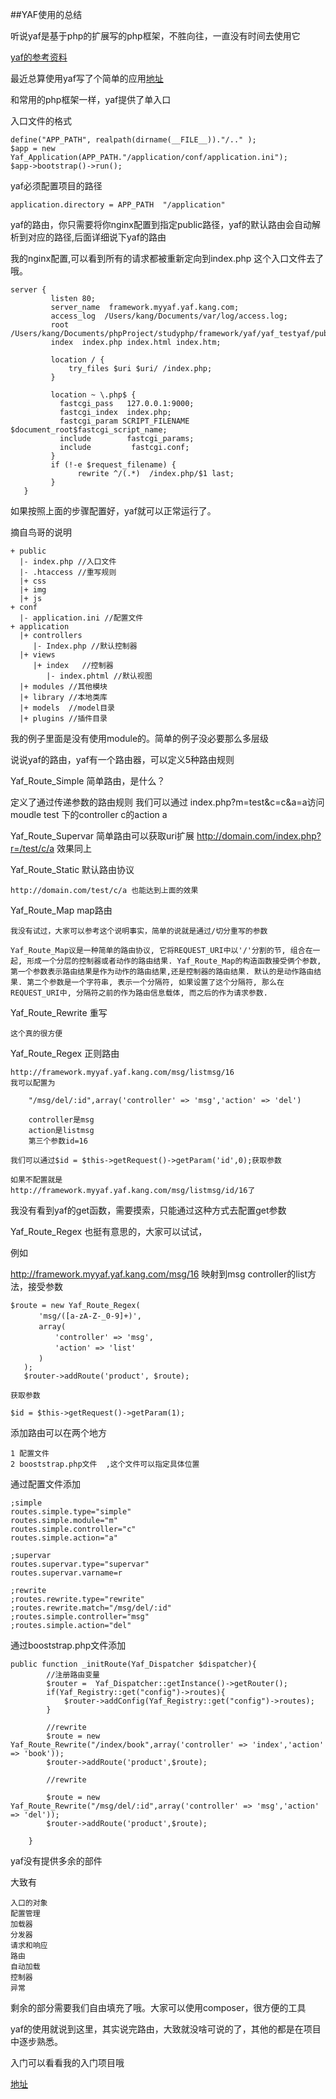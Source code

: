 ##YAF使用的总结


听说yaf是基于php的扩展写的php框架，不胜向往，一直没有时间去使用它

[yaf的参考资料](http://www.laruence.com/manual/index.html)

最近总算使用yaf写了个简单的应用[地址](https://github.com/beckbikang/yaf_testyaf)






和常用的php框架一样，yaf提供了单入口

入口文件的格式
```
define("APP_PATH", realpath(dirname(__FILE__))."/.." );
$app = new Yaf_Application(APP_PATH."/application/conf/application.ini");
$app->bootstrap()->run();
```

yaf必须配置项目的路径

	application.directory = APP_PATH  "/application"

yaf的路由，你只需要将你nginx配置到指定public路径，yaf的默认路由会自动解析到对应的路径,后面详细说下yaf的路由


我的nginx配置,可以看到所有的请求都被重新定向到index.php 这个入口文件去了哦。

 ```
 server {
          listen 80; 
          server_name  framework.myyaf.yaf.kang.com;
          access_log  /Users/kang/Documents/var/log/access.log;
          root /Users/kang/Documents/phpProject/studyphp/framework/yaf/yaf_testyaf/public;
          index  index.php index.html index.htm;

          location / { 
              try_files $uri $uri/ /index.php;        
          }   

          location ~ \.php$ {
            fastcgi_pass   127.0.0.1:9000;
            fastcgi_index  index.php;
            fastcgi_param SCRIPT_FILENAME $document_root$fastcgi_script_name;
            include        fastcgi_params;
            include         fastcgi.conf;
          }   
          if (!-e $request_filename) {
                rewrite ^/(.*)  /index.php/$1 last;
          }   
    }  
 ```
 如果按照上面的步骤配置好，yaf就可以正常运行了。
 
 
 摘自鸟哥的说明
 	
	+ public
	  |- index.php //入口文件
	  |- .htaccess //重写规则    
	  |+ css
	  |+ img
	  |+ js
	+ conf
	  |- application.ini //配置文件   
	+ application
	  |+ controllers
	     |- Index.php //默认控制器
	  |+ views    
	     |+ index   //控制器
	        |- index.phtml //默认视图
	  |+ modules //其他模块
	  |+ library //本地类库
	  |+ models  //model目录
	  |+ plugins //插件目录
	 
 
 
 我的例子里面是没有使用module的。简单的例子没必要那么多层级
 
 说说yaf的路由，yaf有一个路由器，可以定义5种路由规则
 
 
Yaf_Route_Simple 简单路由，是什么？

定义了通过传递参数的路由规则
我们可以通过 index.php?m=test&c=c&a=a访问moudle test 下的controller c的action a

		
Yaf_Route_Supervar 简单路由可以获取uri扩展
http://domain.com/index.php?r=/test/c/a
效果同上



Yaf_Route_Static  默认路由协议

	http://domain.com/test/c/a 也能达到上面的效果

Yaf_Route_Map map路由
	
	我没有试过，大家可以参考这个说明事实，简单的说就是通过/切分重写的参数
	
	Yaf_Route_Map议是一种简单的路由协议, 它将REQUEST_URI中以'/'分割的节, 组合在一起, 形成一个分层的控制器或者动作的路由结果. Yaf_Route_Map的构造函数接受俩个参数, 第一个参数表示路由结果是作为动作的路由结果,还是控制器的路由结果. 默认的是动作路由结果. 第二个参数是一个字符串, 表示一个分隔符, 如果设置了这个分隔符, 那么在REQUEST_URI中, 分隔符之前的作为路由信息载体, 而之后的作为请求参数.

Yaf_Route_Rewrite  重写

	这个真的很方便
	

Yaf_Route_Regex 正则路由
	
	http://framework.myyaf.yaf.kang.com/msg/listmsg/16
	我可以配置为
	
		"/msg/del/:id",array('controller' => 'msg','action' => 'del')
		
		controller是msg
		action是listmsg
		第三个参数id=16
		
	我们可以通过$id = $this->getRequest()->getParam('id',0);获取参数
	
	如果不配置就是
	http://framework.myyaf.yaf.kang.com/msg/listmsg/id/16了

我没有看到yaf的get函数，需要摸索，只能通过这种方式去配置get参数
		

Yaf_Route_Regex 也挺有意思的，大家可以试试，

例如

http://framework.myyaf.yaf.kang.com/msg/16 
映射到msg controller的list方法，接受参数



```
$route = new Yaf_Route_Regex(
   　　'msg/([a-zA-Z-_0-9]+)',
   　　array(
　　　　　　'controller' => 'msg',
　　　　　　'action' => 'list'
   　　)
   );
   $router->addRoute('product', $route);
   
获取参数

$id = $this->getRequest()->getParam(1);
```




添加路由可以在两个地方

	1 配置文件
	2 booststrap.php文件	,这个文件可以指定具体位置


通过配置文件添加

```
;simple
routes.simple.type="simple"
routes.simple.module="m"
routes.simple.controller="c"
routes.simple.action="a"

;supervar
routes.supervar.type="supervar"
routes.supervar.varname=r

;rewrite
;routes.rewrite.type="rewrite"
;routes.rewrite.match="/msg/del/:id"
;routes.simple.controller="msg"
;routes.simple.action="del"

```



通过booststrap.php文件添加

```
public function _initRoute(Yaf_Dispatcher $dispatcher){
		//注册路由变量
		$router =  Yaf_Dispatcher::getInstance()->getRouter();
		if(Yaf_Registry::get("config")->routes){
			$router->addConfig(Yaf_Registry::get("config")->routes);
		}
		
		//rewrite
		$route = new Yaf_Route_Rewrite("/index/book",array('controller' => 'index','action' => 'book'));
		$router->addRoute('product',$route);
		
		//rewrite
		
		$route = new Yaf_Route_Rewrite("/msg/del/:id",array('controller' => 'msg','action' => 'del'));
		$router->addRoute('product',$route);
		
	}
```


yaf没有提供多余的部件


大致有

	入口的对象
	配置管理
	加载器
	分发器
	请求和响应
	路由
	自动加载
	控制器
	异常
	
剩余的部分需要我们自由填充了哦。大家可以使用composer，很方便的工具


yaf的使用就说到这里，其实说完路由，大致就没啥可说的了，其他的都是在项目中逐步熟悉。


入门可以看看我的入门项目哦


[地址](https://github.com/beckbikang/yaf_testyaf)


	

	

 	
 	
 
 
 
 
 
 
 
 
 
 
 














